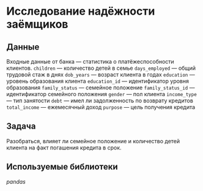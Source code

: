 # Исследование надёжности заёмщиков


## Данные

Входные данные от банка — статистика о платёжеспособности клиентов.
`children` — количество детей в семье
`days_employed` — общий трудовой стаж в днях
`dob_years` — возраст клиента в годах
`education` — уровень образования клиента
`education_id` — идентификатор уровня образования
`family_status` — семейное положение
`family_status_id` — идентификатор семейного положения
`gender` — пол клиента
`income_type` — тип занятости
`debt` — имел ли задолженность по возврату кредитов
`total_income` — ежемесячный доход
`purpose` — цель получения кредита

## Задача

Разобраться, влияет ли семейное положение и количество детей клиента на факт погашения кредита в срок.   

## Используемые библиотеки
*pandas*
